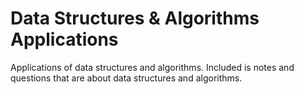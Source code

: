 # Data Structures & Algorithms Applications

Applications of data structures and algorithms. Included is notes and questions that are about data structures and algorithms.

